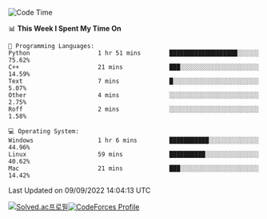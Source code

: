 
<!--START_SECTION:waka-->
![Code Time](http://img.shields.io/badge/Code%20Time-1%2C932%20hrs%2011%20mins-blue)

📊 **This Week I Spent My Time On** 

```text
💬 Programming Languages: 
Python                   1 hr 51 mins        ███████████████████░░░░░░   75.62% 
C++                      21 mins             ███░░░░░░░░░░░░░░░░░░░░░░   14.59% 
Text                     7 mins              █░░░░░░░░░░░░░░░░░░░░░░░░   5.07% 
Other                    4 mins              ░░░░░░░░░░░░░░░░░░░░░░░░░   2.75% 
Roff                     2 mins              ░░░░░░░░░░░░░░░░░░░░░░░░░   1.58%

💻 Operating System: 
Windows                  1 hr 6 mins         ███████████░░░░░░░░░░░░░░   44.96% 
Linux                    59 mins             ██████████░░░░░░░░░░░░░░░   40.62% 
Mac                      21 mins             ███░░░░░░░░░░░░░░░░░░░░░░   14.42%

```


 Last Updated on 09/09/2022 14:04:13 UTC
<!--END_SECTION:waka-->
[![Solved.ac프로필](http://mazassumnida.wtf/api/generate_badge?boj=hckim96)](https://solved.ac/hckim96)[![CodeForces Profile](https://cf.leed.at?id=hckim96)](https://codeforces.com/profile/hckim96)
